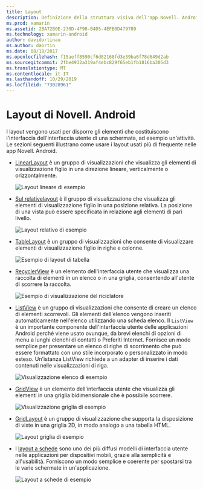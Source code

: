 ```yaml
---
title: Layout
description: Definizione della struttura visiva dell'app Novell. Android
ms.prod: xamarin
ms.assetid: 2BA72B0E-230D-4F98-B4D5-4EFB0D479789
ms.technology: xamarin-android
author: davidortinau
ms.author: daortin
ms.date: 08/18/2017
ms.openlocfilehash: f15aeff8590cf6d82168fd3e39ba6f78d649d2ab
ms.sourcegitcommit: 2fbe4932a319af4ebc829f65eb1fb1816ba305d3
ms.translationtype: MT
ms.contentlocale: it-IT
ms.lasthandoff: 10/29/2019
ms.locfileid: "73028961"
---
```

# <a name="xamarinandroid-layouts"></a>Layout di Novell. Android

I layout vengono usati per disporre gli elementi che costituiscono l'interfaccia dell'interfaccia utente di una schermata, ad esempio un'attività. Le sezioni seguenti illustrano come usare i layout usati più di frequente nelle app Novell. Android.

- [LinearLayout](~/android/user-interface/layouts/linear-layout.md) è un gruppo di visualizzazioni che visualizza gli elementi di visualizzazione figlio in una direzione lineare, verticalmente o orizzontalmente.

    ![Layout lineare di esempio](images/linear-layout.png)

- [Sul relativelayout](~/android/user-interface/layouts/relative-layout.md) è il gruppo di visualizzazione che visualizza gli elementi di visualizzazione figlio in una posizione relativa. La posizione di una vista può essere specificata in relazione agli elementi di pari livello.

    ![Layout relativo di esempio](images/relative-layout.png)

- [TableLayout](~/android/user-interface/layouts/table-layout.md) è un gruppo di visualizzazioni che consente di visualizzare elementi di visualizzazione figlio in righe e colonne.

    ![Esempio di layout di tabella](images/table-layout.png)

- [RecyclerView](~/android/user-interface/layouts/recycler-view/index.md) è un elemento dell'interfaccia utente che visualizza una raccolta di elementi in un elenco o in una griglia, consentendo all'utente di scorrere la raccolta.

    ![Esempio di visualizzazione del riciclatore](images/recycler-view.png)

- [ListView](~/android/user-interface/layouts/list-view/index.md) è un gruppo di visualizzazioni che consente di creare un elenco di elementi scorrevoli. Gli elementi dell'elenco vengono inseriti automaticamente nell'elenco utilizzando una scheda elenco. Il `ListView` è un importante componente dell'interfaccia utente delle applicazioni Android perché viene usato ovunque, da brevi elenchi di opzioni di menu a lunghi elenchi di contatti o Preferiti Internet. Fornisce un modo semplice per presentare un elenco di righe di scorrimento che può essere formattato con uno stile incorporato o personalizzato in modo esteso. Un'istanza ListView richiede a un adapter di inserire i dati contenuti nelle visualizzazioni di riga.

    ![Visualizzazione elenco di esempio](images/list-view.png)

- [GridView](~/android/user-interface/layouts/grid-view.md) è un elemento dell'interfaccia utente che visualizza gli elementi in una griglia bidimensionale che è possibile scorrere.

    ![Visualizzazione griglia di esempio](images/grid-view.png)

- [GridLayout](~/android/user-interface/layouts/grid-layout.md) è un gruppo di visualizzazione che supporta la disposizione di viste in una griglia 2D, in modo analogo a una tabella HTML.

    ![Layout griglia di esempio](images/grid-layout.png)

- I [layout a schede](~/android/user-interface/layouts/tab-layout/index.md) sono uno dei più diffusi modelli di interfaccia utente nelle applicazioni per dispositivi mobili, grazie alla semplicità e all'usabilità. Forniscono un modo semplice e coerente per spostarsi tra le varie schermate in un'applicazione.

    ![Layout a schede di esempio](images/tabbed-layout.png)
